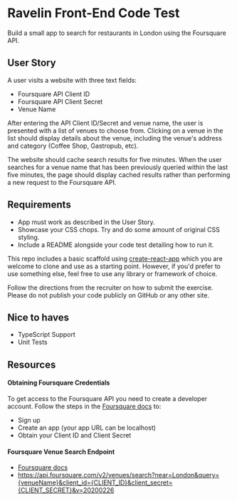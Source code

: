 # Ravelin Front-End Code Test
Build a small app to search for restaurants in London using the Foursquare API.

## User Story
A user visits a website with three text fields:

- Foursquare API Client ID
- Foursquare API Client Secret
- Venue Name

After entering the API Client ID/Secret and venue name, the user is presented with a list of venues to choose from. Clicking on a venue in the list should display details about the venue, including the venue's address and category (Coffee Shop, Gastropub, etc).

The website should cache search results for five minutes. When the user searches for a venue name that has been previously queried within the last five minutes, the page should display cached results rather than performing a new request to the Foursquare API.

## Requirements
- App must work as described in the User Story.
- Showcase your CSS chops. Try and do some amount of original CSS styling.
- Include a README alongside your code test detailing how to run it.

This repo includes a basic scaffold using [create-react-app](https://github.com/facebook/create-react-app) which you are welcome to clone and use as a starting point. However, if you'd prefer to use something else, feel free to use any library or framework of choice.

Follow the directions from the recruiter on how to submit the exercise. Please do not publish your code publicly on GitHub or any other site.

## Nice to haves
- TypeScript Support
- Unit Tests

## Resources

#### Obtaining Foursquare Credentials
To get access to the Foursquare API you need to create a developer account. Follow the steps in the [Foursquare docs](https://developer.foursquare.com/docs/api) to:
- Sign up
- Create an app (your app URL can be localhost)
- Obtain your Client ID and Client Secret

#### Foursquare Venue Search Endpoint
- [Foursquare docs](https://developer.foursquare.com/docs/places-api/)
- https://api.foursquare.com/v2/venues/search?near=London&query={venueName}&client_id={CLIENT_ID}&client_secret={CLIENT_SECRET}&v=20200226
